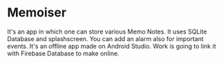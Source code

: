 # Memoiser
It's an app in which one can store various Memo Notes. It uses SQLite Database and splashscreen.
You can add an alarm also for important events. It's an offline app made on Android Studio.
Work is going to link it with Firebase Database to make online.
